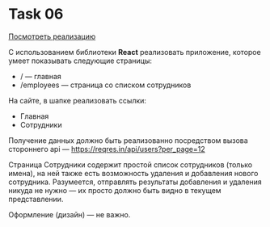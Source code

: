 ﻿# Task 06

[Посмотреть реализацию](https://jsfiddle.net/)

С использованием библиотеки **React** реализовать приложение, которое умеет показывать следующие страницы: 
- / — главная 
- /employees — страница со списком сотрудников 
    
На сайте, в шапке реализовать ссылки: 

- Главная 
- Сотрудники 

Получение данных должно быть реализованно посредством вызова стороннего api — <https://reqres.in/api/users?per_page=12> 

Страница Сотрудники содержит простой список сотрудников (только имена), на ней также есть возможность удаления и добавления нового сотрудника. Разумеется, отправлять результаты добавления и удаления никуда не нужно — их просто должно быть видно в текущем представлении. 

Оформление (дизайн) — не важно.
